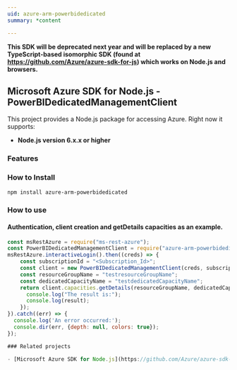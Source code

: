 ```yaml
---
uid: azure-arm-powerbidedicated
summary: *content

---
```

**This SDK will be deprecated next year and will be replaced by a new TypeScript-based isomorphic SDK (found at https://github.com/Azure/azure-sdk-for-js) which works on Node.js and browsers.**
## Microsoft Azure SDK for Node.js - PowerBIDedicatedManagementClient
This project provides a Node.js package for accessing Azure. Right now it supports:
- **Node.js version 6.x.x or higher**

### Features


### How to Install

```bash
npm install azure-arm-powerbidedicated
```

### How to use

#### Authentication, client creation and getDetails capacities as an example.

```javascript
const msRestAzure = require("ms-rest-azure");
const PowerBIDedicatedManagementClient = require("azure-arm-powerbidedicated");
msRestAzure.interactiveLogin().then((creds) => {
    const subscriptionId = "<Subscription_Id>";
    const client = new PowerBIDedicatedManagementClient(creds, subscriptionId);
    const resourceGroupName = "testresourceGroupName";
    const dedicatedCapacityName = "testdedicatedCapacityName";
    return client.capacities.getDetails(resourceGroupName, dedicatedCapacityName).then((result) => {
      console.log("The result is:");
      console.log(result);
    });
}).catch((err) => {
  console.log('An error occurred:');
  console.dir(err, {depth: null, colors: true});
});

### Related projects

- [Microsoft Azure SDK for Node.js](https://github.com/Azure/azure-sdk-for-node)
